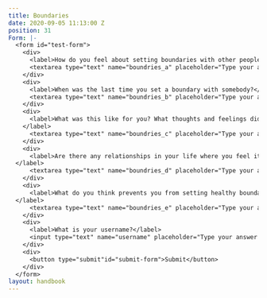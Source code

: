 ```yaml
---
title: Boundaries
date: 2020-09-05 11:13:00 Z
position: 31
Form: |-
  <form id="test-form">
    <div>
      <label>How do you feel about setting boundaries with other people?</label>
      <textarea type="text" name="boundries_a" placeholder="Type your answer here"/></textarea>
    </div>
    <div>
      <label>When was the last time you set a boundary with somebody?</label>
      <textarea type="text" name="boundries_b" placeholder="Type your answer here"/></textarea>
    </div>
    <div>
      <label>What was this like for you? What thoughts and feelings did you notice before and after setting this boundary?
    </label>
      <textarea type="text" name="boundries_c" placeholder="Type your answer here"/></textarea>
    </div>
    <div>
      <label>Are there any relationships in your life where you feel it would be helpful to practice setting boundaries? Who are they with and what might the boundary be?
  </label>
      <textarea type="text" name="boundries_d" placeholder="Type your answer here"/></textarea>
    </div>
    <div>
      <label>What do you think prevents you from setting healthy boundaries in your relationships?
  </label>
      <textarea type="text" name="boundries_e" placeholder="Type your answer here"/></textarea>
    </div>
    <div>
      <label>What is your username?</label>
      <input type="text" name="username" placeholder="Type your answer here"/></input>
    </div>
    <div>
      <button type="submit"id="submit-form">Submit</button>
    </div>
  </form>
layout: handbook
---
```



